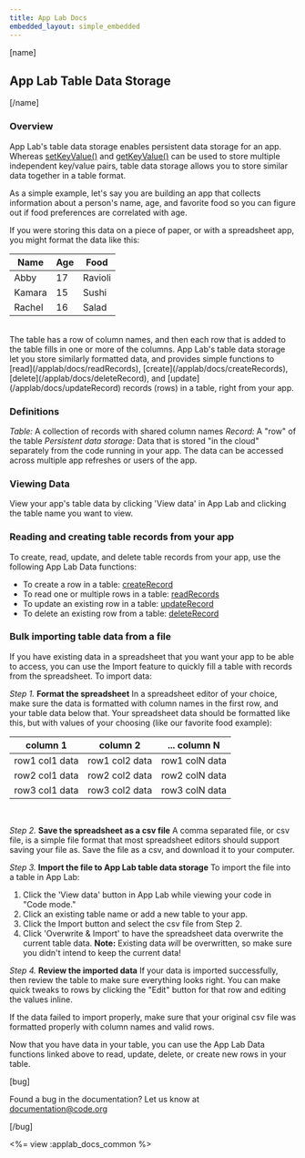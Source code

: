 ```yaml
---
title: App Lab Docs
embedded_layout: simple_embedded
---
```


[name]

## App Lab Table Data Storage

[/name]


### Overview
App Lab's table data storage enables persistent data storage
 for an app. Whereas [setKeyValue()](/applab/docs/getKeyValue) and [getKeyValue()](/applab/docs/getKeyValue) can be used to store multiple independent key/value pairs, table data storage allows you to store similar data together in a table format.

 As a simple example, let's say you are building an app that
  collects information about a person's name,
   age, and favorite food so you can figure out if food
    preferences are correlated with age.

If you were storing this data on a piece of paper, or with a spreadsheet app, you might format the data like this:

| Name  | Age | Food
|-----------------|------|-----------|
| Abby  | 17 | Ravioli |
| Kamara  | 15 | Sushi |
| Rachel  | 16 | Salad |
<br>
The table has a row of column names, and then each row that is added to the table fills in one or more
 of the columns. App Lab's table data storage let you store similarly formatted data, and provides simple
  functions to [read](/applab/docs/readRecords), [create](/applab/docs/createRecords), [delete](/applab/docs/deleteRecord), and [update](/applab/docs/updateRecord) records (rows) in a table, right from your app.

### Definitions
_Table:_ A collection of records with shared column names
_Record:_ A "row" of the table
_Persistent data storage:_ Data that is stored "in the cloud" separately from the code running in your app. The data can be accessed across multiple app refreshes or users of the app.

### Viewing Data
 View your app's table data by clicking 'View data' in App Lab and clicking the table name you want to view.

### Reading and creating table records from your app
To create, read, update, and delete table records from your app, use the following App Lab Data functions:

- To create a row in a table: [createRecord](/applab/docs/createRecord)
- To read one or multiple rows in a table: [readRecords](/applab/docs/readRecords)
- To update an existing row in a table: [updateRecord](/applab/docs/updateRecord)
- To delete an existing row from a table: [deleteRecord](/applab/docs/deleteRecord)

### Bulk importing table data from a file
If you have existing data in a spreadsheet that you want your app to be able to access, you can use the Import feature to quickly fill a table with records from the spreadsheet. To import data:

_Step 1._ **Format the spreadsheet**
In a spreadsheet editor of your choice, make sure the data is formatted with column names in the first row, and your table data below that. Your spreadsheet data should be formatted like this, but with values of your choosing (like our favorite food example):

| column 1  | column 2 | ... column N
|-----------------|------|-----------|
| row1 col1 data   | row1 col2 data | row1 colN data |
| row2 col1 data   | row2 col2 data | row2 colN data |
| row3 col1 data   | row3 col2 data | row3 colN data |
<br>

_Step 2._ **Save the spreadsheet as a csv file**
A comma separated file, or csv file, is a simple file format that most spreadsheet editors should support saving your file as. Save the file as a csv, and download it to your computer.

_Step 3._ **Import the file to App Lab table data storage**
To import the file into a table in App Lab:

1. Click the 'View data' button in App Lab while viewing your code in "Code mode."
2. Click an existing table name or add a new table to your app.
3. Click the Import button and select the csv file from Step 2.
4. Click 'Overwrite & Import' to have the spreadsheet data overwrite the current table data.
**Note:** Existing data _will_ be overwritten, so make sure you didn't intend to keep the current data!

_Step 4._ **Review the imported data**
If your data is imported successfully, then review the table to make sure everything looks right. You can make quick tweaks to rows
by clicking the "Edit" button for that row and editing the values inline.

If the data failed
to import properly, make sure that your original csv file was formatted properly with column names and valid rows.


Now that you have data in your table, you can use the App Lab Data functions linked above to read, update, delete, or create new rows in
your table.

[bug]

Found a bug in the documentation? Let us know at documentation@code.org

[/bug]

<%= view :applab_docs_common %>

